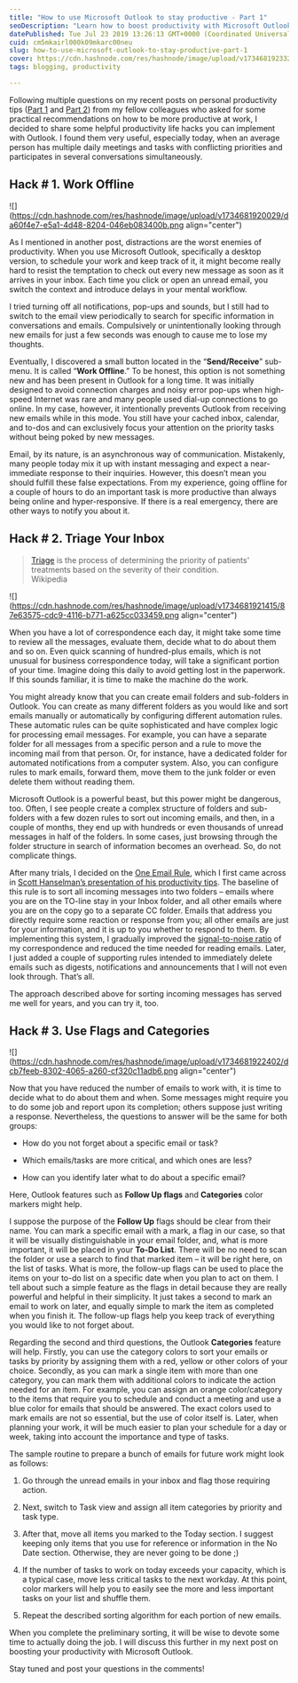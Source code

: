 ```yaml
---
title: "How to use Microsoft Outlook to stay productive - Part 1"
seoDescription: "Learn how to boost productivity with Microsoft Outlook using offline mode, inbox triage, and optimizing tasks with flags and categories"
datePublished: Tue Jul 23 2019 13:26:13 GMT+0000 (Coordinated Universal Time)
cuid: cm5mkairl000k09mkarc00neu
slug: how-to-use-microsoft-outlook-to-stay-productive-part-1
cover: https://cdn.hashnode.com/res/hashnode/image/upload/v1734681923321/502609f6-03d0-494d-8f8f-1fc23a4f409d.png
tags: blogging, productivity

---
```


Following multiple questions on my recent posts on personal productivity tips ([Part 1](https://andrewmatveychuk.com/my-personal-productivity-tips-part-1) and [Part 2](https://andrewmatveychuk.com/my-personal-productivity-tips-part-2)) from my fellow colleagues who asked for some practical recommendations on how to be more productive at work, I decided to share some helpful productivity life hacks you can implement with Outlook. I found them very useful, especially today, when an average person has multiple daily meetings and tasks with conflicting priorities and participates in several conversations simultaneously.

## Hack # 1. Work Offline

![](https://cdn.hashnode.com/res/hashnode/image/upload/v1734681920029/da60f4e7-e5a1-4d48-8204-046eb083400b.png align="center")

As I mentioned in another post, distractions are the worst enemies of productivity. When you use Microsoft Outlook, specifically a desktop version, to schedule your work and keep track of it, it might become really hard to resist the temptation to check out every new message as soon as it arrives in your inbox. Each time you click or open an unread email, you switch the context and introduce delays in your mental workflow.

I tried turning off all notifications, pop-ups and sounds, but I still had to switch to the email view periodically to search for specific information in conversations and emails. Compulsively or unintentionally looking through new emails for just a few seconds was enough to cause me to lose my thoughts.

Eventually, I discovered a small button located in the “**Send/Receive**” sub-menu. It is called “**Work Offline**.” To be honest, this option is not something new and has been present in Outlook for a long time. It was initially designed to avoid connection charges and noisy error pop-ups when high-speed Internet was rare and many people used dial-up connections to go online. In my case, however, it intentionally prevents Outlook from receiving new emails while in this mode. You still have your cached inbox, calendar, and to-dos and can exclusively focus your attention on the priority tasks without being poked by new messages.

Email, by its nature, is an asynchronous way of communication. Mistakenly, many people today mix it up with instant messaging and expect a near-immediate response to their inquiries. However, this doesn’t mean you should fulfill these false expectations. From my experience, going offline for a couple of hours to do an important task is more productive than always being online and hyper-responsive. If there is a real emergency, there are other ways to notify you about it.

## Hack # 2. Triage Your Inbox

> [Triage](https://en.wikipedia.org/wiki/Triage) is the process of determining the priority of patients' treatments based on the severity of their condition.  
> Wikipedia

![](https://cdn.hashnode.com/res/hashnode/image/upload/v1734681921415/87e63575-cdc9-4116-b771-a625cc033459.png align="center")

When you have a lot of correspondence each day, it might take some time to review all the messages, evaluate them, decide what to do about them and so on. Even quick scanning of hundred-plus emails, which is not unusual for business correspondence today, will take a significant portion of your time. Imagine doing this daily to avoid getting lost in the paperwork. If this sounds familiar, it is time to make the machine do the work.

You might already know that you can create email folders and sub-folders in Outlook. You can create as many different folders as you would like and sort emails manually or automatically by configuring different automation rules. These automatic rules can be quite sophisticated and have complex logic for processing email messages. For example, you can have a separate folder for all messages from a specific person and a rule to move the incoming mail from that person. Or, for instance, have a dedicated folder for automated notifications from a computer system. Also, you can configure rules to mark emails, forward them, move them to the junk folder or even delete them without reading them.

Microsoft Outlook is a powerful beast, but this power might be dangerous, too. Often, I see people create a complex structure of folders and sub-folders with a few dozen rules to sort out incoming emails, and then, in a couple of months, they end up with hundreds or even thousands of unread messages in half of the folders. In some cases, just browsing through the folder structure in search of information becomes an overhead. So, do not complicate things.

After many trials, I decided on the [One Email Rule](https://www.hanselman.com/blog/OneEmailRuleHaveASeparateInboxAndAnInboxCCToReduceEmailStressGuaranteed.aspx), which I first came across in [Scott Hanselman’s presentation of his productivity tips](https://vimeo.com/39020426). The baseline of this rule is to sort all incoming messages into two folders – emails where you are on the TO-line stay in your Inbox folder, and all other emails where you are on the copy go to a separate CC folder. Emails that address you directly require some reaction or response from you; all other emails are just for your information, and it is up to you whether to respond to them. By implementing this system, I gradually improved the [signal-to-noise ratio](https://en.wikipedia.org/wiki/Signal-to-noise_ratio) of my correspondence and reduced the time needed for reading emails. Later, I just added a couple of supporting rules intended to immediately delete emails such as digests, notifications and announcements that I will not even look through. That’s all.

The approach described above for sorting incoming messages has served me well for years, and you can try it, too.

## Hack # 3. Use Flags and Categories

![](https://cdn.hashnode.com/res/hashnode/image/upload/v1734681922402/dcb7feeb-8302-4065-a260-cf320c11adb6.png align="center")

Now that you have reduced the number of emails to work with, it is time to decide what to do about them and when. Some messages might require you to do some job and report upon its completion; others suppose just writing a response. Nevertheless, the questions to answer will be the same for both groups:

* How do you not forget about a specific email or task?
    
* Which emails/tasks are more critical, and which ones are less?
    
* How can you identify later what to do about a specific email?
    

Here, Outlook features such as **Follow Up flags** and **Categories** color markers might help.

I suppose the purpose of the **Follow Up** flags should be clear from their name. You can mark a specific email with a mark, a flag in our case, so that it will be visually distinguishable in your email folder, and, what is more important, it will be placed in your **To-Do List**. There will be no need to scan the folder or use a search to find that marked item – it will be right here, on the list of tasks. What is more, the follow-up flags can be used to place the items on your to-do list on a specific date when you plan to act on them. I tell about such a simple feature as the flags in detail because they are really powerful and helpful in their simplicity. It just takes a second to mark an email to work on later, and equally simple to mark the item as completed when you finish it. The follow-up flags help you keep track of everything you would like to not forget about.

Regarding the second and third questions, the Outlook **Categories** feature will help. Firstly, you can use the category colors to sort your emails or tasks by priority by assigning them with a red, yellow or other colors of your choice. Secondly, as you can mark a single item with more than one category, you can mark them with additional colors to indicate the action needed for an item. For example, you can assign an orange color/category to the items that require you to schedule and conduct a meeting and use a blue color for emails that should be answered. The exact colors used to mark emails are not so essential, but the use of color itself is. Later, when planning your work, it will be much easier to plan your schedule for a day or week, taking into account the importance and type of tasks.

The sample routine to prepare a bunch of emails for future work might look as follows:

1. Go through the unread emails in your inbox and flag those requiring action.
    
2. Next, switch to Task view and assign all item categories by priority and task type.
    
3. After that, move all items you marked to the Today section. I suggest keeping only items that you use for reference or information in the No Date section. Otherwise, they are never going to be done ;)
    
4. If the number of tasks to work on today exceeds your capacity, which is a typical case, move less critical tasks to the next workday. At this point, color markers will help you to easily see the more and less important tasks on your list and shuffle them.
    
5. Repeat the described sorting algorithm for each portion of new emails.
    

When you complete the preliminary sorting, it will be wise to devote some time to actually doing the job. I will discuss this further in my next post on boosting your productivity with Microsoft Outlook.

Stay tuned and post your questions in the comments!